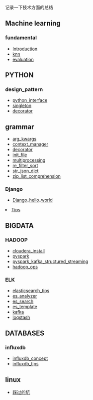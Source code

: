 记录一下技术方面的总结

## Machine learning

### fundamental
<ul>
<li><a href="ml/fundamental/Introduction.html">Introduction</a></li>
<li><a href="ml/fundamental/study_group/ww1_knn/ww1_knn.html">knn</a></li>
<li><a href="ml/fundamental/study_group/ww2_evaluation/evaluation.md">evaluation</a></li>
</ul>


## PYTHON

### design_pattern
<ul>
<li><a href="python/design_pattern/python_interface.html">python_interface</a></li>
<li><a href="python/design_pattern/singleton.html">singleton</a></li><li><a href="python/decorator.html">decorator</a></li>
</ul>

## grammar
<ul>
<li><a href="python/grammar/arg_kwargs.html">arg_kwargs</a></li>
<li><a href="python/grammar/context_manager.html">context_manager</a></li>
<li><a href="python/grammar/decorator.html">decorator</a></li>
<li><a href="python/grammar/init_file.html">init_file</a></li>
<li><a href="python/grammar/multiprocessing.html">multiprocessing</a></li>
<li><a href="python/grammar/re_filter_sort.html">re_filter_sort</a></li>
<li><a href="python/str_json_dict.html">str_json_dict</a></li>
<li><a href="python/zip_list_comprehension.html">zip_list_comprehension</a></li>
</ul>

### Django
<ul>
<li><a href="python/Django/hello_world.html">Django_hello_world</a></li>
</ul>
<li><a href="python/Django/Tips.html">Tips</a></li>
</ul>


## BIGDATA

### HADOOP
<ul>
<li><a href="bigdata/hadoop/cloudera_install.html">cloudera_install</a></li>
<li><a href="bigdata/hadoop/pyspark.html">pyspark</a></li>
<li><a href="bigdata/hadoop/pyspark_kafka_structured_streaming.html">pyspark_kafka_structured_streaming</a></li>
<li><a href="bigdata/hadoop/hadoop_ops.html">hadoop_ops</a></li>
</ul>

### ELK
<ul>
<li><a href="bigdata/elk/elasticsearch_tips.html">elasticsearch_tips</a></li>
<li><a href="bigdata/elk/es_analyzer.html">es_analyzer</a></li>
<li><a href="bigdata/elk/es_search.html">es_search</a></li>
<li><a href="bigdata/elk/es_template.html">es_template</a></li>
<li><a href="bigdata/elk/kafka.html">kafka</a></li>
<li><a href="bigdata/elk/logstash.html">logstash</a></li>
</ul>

## DATABASES

### influxdb
<ul>
<li><a href="databases/influxdb/influxdb_concept.html">influxdb_concept</a></li>
<li><a href="databases/influxdb/influxdb_tips.html">influxdb_tips</a></li>
</ul>



## linux
<ul>
<li><a href="linux/tips.html">踩过的坑</a></li>
</ul>